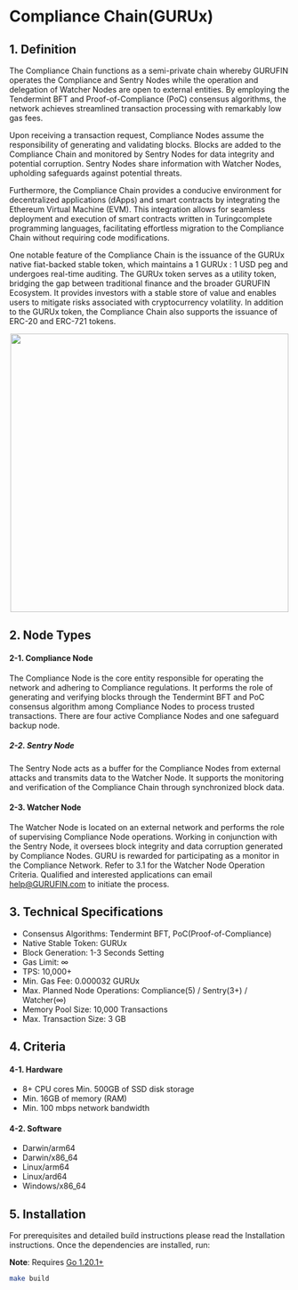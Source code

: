 # Compliance Chain(GURUx)
## 1. Definition
The Compliance Chain functions as a semi-private chain whereby GURUFIN operates the Compliance and Sentry Nodes while the operation and delegation of Watcher Nodes are open to external entities. By employing the Tendermint BFT and Proof-of-Compliance (PoC) consensus algorithms, the network achieves streamlined transaction processing with remarkably low gas fees.

Upon receiving a transaction request, Compliance Nodes assume the responsibility of generating and validating blocks. Blocks are added to the Compliance Chain and monitored by Sentry Nodes for data integrity and potential corruption. Sentry Nodes share information with Watcher Nodes, upholding safeguards against potential threats.

Furthermore, the Compliance Chain provides a conducive environment for decentralized applications (dApps) and smart contracts by integrating the Ethereum Virtual Machine (EVM). This integration allows for seamless deployment and execution of smart contracts written in Turingcomplete programming languages, facilitating effortless migration to the Compliance Chain without requiring code modifications.

One notable feature of the Compliance Chain is the issuance of the GURUx native fiat-backed stable token, which maintains a 1 GURUx : 1 USD peg and undergoes real-time auditing. The GURUx token serves as a utility token, bridging the gap between traditional finance and the broader GURUFIN Ecosystem. It provides investors with a stable store of value and enables users to mitigate risks associated with cryptocurrency volatility. In addition to the GURUx token, the Compliance Chain also supports the issuance of ERC-20 and ERC-721 tokens.
<p align="center"><img src="https://doc.gurufin.io/assets/03_Compliance_Chain_Network_Configuration.png" width="500px"></p>

## 2. Node Types
#### 2-1. Compliance Node 
The Compliance Node is the core entity responsible for operating the network and adhering to Compliance regulations. It performs the role of generating and verifying blocks through the Tendermint BFT and PoC consensus algorithm among Compliance Nodes to process trusted transactions. There are four active Compliance Nodes and one safeguard backup node. 

##### 2-2. Sentry Node 
The Sentry Node acts as a buffer for the Compliance Nodes from external attacks and transmits data to the Watcher Node. It supports the monitoring and verification of the Compliance Chain through synchronized block data. 

#### 2-3. Watcher Node 
The Watcher Node is located on an external network and performs the role of supervising Compliance Node operations. Working in conjunction with the Sentry Node, it oversees block integrity and data corruption generated by Compliance Nodes. GURU is rewarded for participating as a monitor in the Compliance Network. Refer to 3.1 for the Watcher Node Operation Criteria. Qualified and interested applications can email help@GURUFIN.com to initiate the process.

## 3. Technical Specifications
- Consensus Algorithms: Tendermint BFT, PoC(Proof-of-Compliance)
- Native Stable Token: GURUx
- Block Generation: 1-3 Seconds Setting
- Gas Limit: ∞
- TPS: 10,000+
- Min. Gas Fee: 0.000032 GURUx
- Max. Planned Node Operations: Compliance(5) / Sentry(3+) / Watcher(∞)
- Memory Pool Size: 10,000 Transactions
- Max. Transaction Size: 3 GB

## 4. Criteria
#### 4-1. Hardware
- 8+ CPU cores Min. 500GB of SSD disk storage
- Min. 16GB of memory (RAM)
- Min. 100 mbps network bandwidth

#### 4-2. Software
- Darwin/arm64
- Darwin/x86_64
- Linux/arm64
- Linux/ard64
- Windows/x86_64

## 5. Installation
For prerequisites and detailed build instructions please read the Installation instructions. Once the dependencies are installed, run:

**Note**: Requires [Go 1.20.1+](https://golang.org/dl/)

```bash
make build
```
